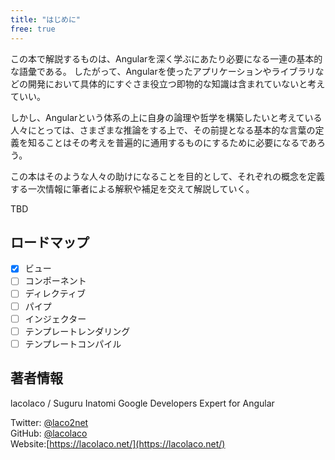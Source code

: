```yaml
---
title: "はじめに"
free: true
---
```


この本で解説するものは、Angularを深く学ぶにあたり必要になる一連の基本的な語彙である。
したがって、Angularを使ったアプリケーションやライブラリなどの開発において具体的にすぐさま役立つ即物的な知識は含まれていないと考えていい。

しかし、Angularという体系の上に自身の論理や哲学を構築したいと考えている人々にとっては、さまざまな推論をする上で、その前提となる基本的な言葉の定義を知ることはその考えを普遍的に通用するものにするために必要になるであろう。

この本はそのような人々の助けになることを目的として、それぞれの概念を定義する一次情報に筆者による解釈や補足を交えて解説していく。

TBD

## ロードマップ

- [x] ビュー
- [ ] コンポーネント
- [ ] ディレクティブ
- [ ] パイプ
- [ ] インジェクター
- [ ] テンプレートレンダリング
- [ ] テンプレートコンパイル

## 著者情報

lacolaco / Suguru Inatomi
Google Developers Expert for Angular

Twitter: [@laco2net](https://twitter.com/laco2net)   
GitHub: [@lacolaco](https://github.com/lacolaco)   
Website:[https://lacolaco.net/](https://lacolaco.net/)    

